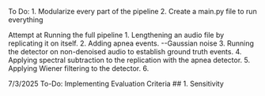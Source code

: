 To Do:
    1. Modularize every part of the pipeline
    2. Create a main.py file to run everything

Attempt at Running the full pipeline
    1. Lengthening an audio file by replicating it on itself.
    2. Adding apnea events. --Gaussian noise
    3. Running the detector on non-denoised audio to establish ground truth events.
    4. Applying spectral subtraction to the replication with the apnea detector.
    5. Applying Wiener filtering to the detector.
    6. 

7/3/2025
To-Do: Implementing Evaluation Criteria
    ## 1. Sensitivity
    